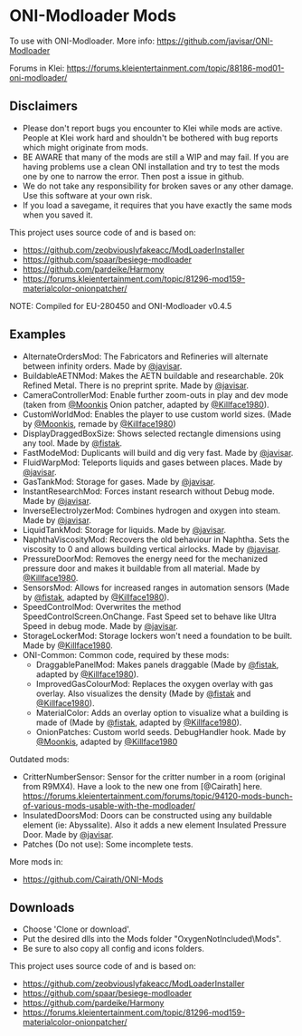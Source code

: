 # ONI-Modloader Mods

To use with ONI-Modloader. More info:
https://github.com/javisar/ONI-Modloader

Forums in Klei:
https://forums.kleientertainment.com/topic/88186-mod01-oni-modloader/


Disclaimers
----------
* Please don't report bugs you encounter to Klei while mods are active. People at Klei work hard and shouldn't be bothered with bug reports which might originate from mods.
* BE AWARE that many of the mods are still a WIP and may fail. If you are having problems use a clean ONI installation and try to test the mods one by one to narrow the error. Then post a issue in github.
* We do not take any responsibility for broken saves or any other damage. Use this software at your own risk.
* If you load a savegame, it requires that you have exactly the same mods when you saved it.

This project uses source code of and is based on:
* https://github.com/zeobviouslyfakeacc/ModLoaderInstaller
* https://github.com/spaar/besiege-modloader
* https://github.com/pardeike/Harmony
* https://forums.kleientertainment.com/topic/81296-mod159-materialcolor-onionpatcher/


NOTE: Compiled for EU-280450 and ONI-Modloader v0.4.5


Examples
--------
* AlternateOrdersMod: The Fabricators and Refineries will alternate between infinity orders. Made by [@javisar](https://github.com/javisar).
* BuildableAETNMod: Makes the AETN buildable and researchable. 20k Refined Metal. There is no preprint sprite. Made by [@javisar](https://github.com/javisar).
* CameraControllerMod: Enable further zoom-outs in play and dev mode (taken from [@Moonkis](https://github.com/Moonkis) Onion patcher, adapted by [@Killface1980](https://github.com/Killface1980)).
* CustomWorldMod: Enables the player to use custom world sizes. (Made by [@Moonkis](https://github.com/Moonkis), remade by [@Killface1980](https://github.com/Killface1980))
* DisplayDraggedBoxSize: Shows selected rectangle dimensions using any tool. Made by [@fistak](https://github.com/fistak).
* FastModeMod: Duplicants will build and dig very fast. Made by [@javisar](https://github.com/javisar).
* FluidWarpMod: Teleports liquids and gases between places. Made by [@javisar](https://github.com/javisar).
* GasTankMod: Storage for gases. Made by [@javisar](https://github.com/javisar).
* InstantResearchMod: Forces instant research without Debug mode. Made by [@javisar](https://github.com/javisar).
* InverseElectrolyzerMod: Combines hydrogen and oxygen into steam. Made by [@javisar](https://github.com/javisar).
* LiquidTankMod: Storage for liquids. Made by [@javisar](https://github.com/javisar).
* NaphthaViscosityMod: Recovers the old behaviour in Naphtha. Sets the viscosity to 0 and allows building vertical airlocks. Made by [@javisar](https://github.com/javisar).
* PressureDoorMod: Removes the energy need for the mechanized pressure door and makes it buildable from all material. Made by [@Killface1980](https://github.com/Killface1980).
* SensorsMod: Allows for increased ranges in automation sensors (Made by [@fistak](https://github.com/fistak), adapted by [@Killface1980](https://github.com/Killface1980)).
* SpeedControlMod: Overwrites the method SpeedControlScreen.OnChange. Fast Speed set to behave like Ultra Speed in debug mode. Made by [@javisar](https://github.com/javisar).
* StorageLockerMod: Storage lockers won't need a foundation to be built. Made by [@Killface1980](https://github.com/Killface1980).
* ONI-Common: Common code, required by these mods:
  * DraggablePanelMod: Makes panels draggable (Made by [@fistak](https://github.com/fistak), adapted by [@Killface1980](https://github.com/Killface1980)).
  * ImprovedGasColourMod: Replaces the oxygen overlay with gas overlay. Also visualizes the density (Made by [@fistak](https://github.com/fistak) and [@Killface1980](https://github.com/Killface1980)).
  * MaterialColor: Adds an overlay option to visualize what a building is made of (Made by [@fistak](https://github.com/fistak), adapted by [@Killface1980](https://github.com/Killface1980)).
  * OnionPatches: Custom world seeds. DebugHandler hook. Made by [@Moonkis](https://github.com/Moonkis), adapted by [@Killface1980](https://github.com/Killface1980)

Outdated mods:
* CritterNumberSensor: Sensor for the critter number in a room (original from R9MX4). Have a look to the new one from [@Cairath] here. https://forums.kleientertainment.com/forums/topic/94120-mods-bunch-of-various-mods-usable-with-the-modloader/
* InsulatedDoorsMod: Doors can be constructed using any buildable element (ie: Abyssalite). Also it adds a new element Insulated Pressure Door. Made by [@javisar](https://github.com/javisar).
* Patches (Do not use): Some incomplete tests.

More mods in:
* https://github.com/Cairath/ONI-Mods

Downloads
---------
* Choose 'Clone or download'.
* Put the desired dlls into the Mods folder "OxygenNotIncluded\Mods".
* Be sure to also copy all config and icons folders.


This project uses source code of and is based on:
* https://github.com/zeobviouslyfakeacc/ModLoaderInstaller
* https://github.com/spaar/besiege-modloader
* https://github.com/pardeike/Harmony
* https://forums.kleientertainment.com/topic/81296-mod159-materialcolor-onionpatcher/

